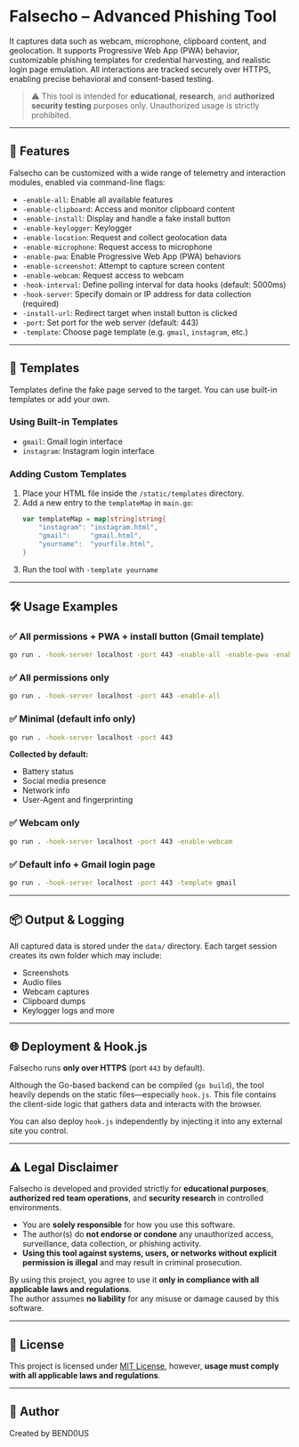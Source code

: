 # Falsecho – Advanced Phishing Tool

It captures data such as webcam, microphone, clipboard content, and geolocation. It supports Progressive Web App (PWA) behavior, customizable phishing templates for credential harvesting, and realistic login page emulation. All interactions are tracked securely over HTTPS, enabling precise behavioral and consent-based testing.

> ⚠️ This tool is intended for **educational**, **research**, and **authorized security testing** purposes only. Unauthorized usage is strictly prohibited.

---

## 🚀 Features

Falsecho can be customized with a wide range of telemetry and interaction modules, enabled via command-line flags:

- `-enable-all`: Enable all available features
- `-enable-clipboard`: Access and monitor clipboard content
- `-enable-install`: Display and handle a fake install button
- `-enable-keylogger`: Keylogger
- `-enable-location`: Request and collect geolocation data
- `-enable-microphone`: Request access to microphone
- `-enable-pwa`: Enable Progressive Web App (PWA) behaviors
- `-enable-screenshot`: Attempt to capture screen content
- `-enable-webcam`: Request access to webcam
- `-hook-interval`: Define polling interval for data hooks (default: 5000ms)
- `-hook-server`: Specify domain or IP address for data collection (required)
- `-install-url`: Redirect target when install button is clicked
- `-port`: Set port for the web server (default: 443)
- `-template`: Choose page template (e.g. `gmail`, `instagram`, etc.)

---

## 🧩 Templates

Templates define the fake page served to the target. You can use built-in templates or add your own.

### Using Built-in Templates

- `gmail`: Gmail login interface
- `instagram`: Instagram login interface

### Adding Custom Templates

1. Place your HTML file inside the `/static/templates` directory.
2. Add a new entry to the `templateMap` in `main.go`:
   ```go
   var templateMap = map[string]string{
       "instagram": "instagram.html",
       "gmail":     "gmail.html",
       "yourname":  "yourfile.html",
   }
   ```
3. Run the tool with `-template yourname`

---

## 🛠️ Usage Examples

### ✅ All permissions + PWA + install button (Gmail template)

```bash
go run . -hook-server localhost -port 443 -enable-all -enable-pwa -enable-install -install-url https://google.com -template gmail
```

### ✅ All permissions only

```bash
go run . -hook-server localhost -port 443 -enable-all
```

### ✅ Minimal (default info only)

```bash
go run . -hook-server localhost -port 443
```

**Collected by default:**

- Battery status  
- Social media presence  
- Network info  
- User-Agent and fingerprinting  

### ✅ Webcam only

```bash
go run . -hook-server localhost -port 443 -enable-webcam
```

### ✅ Default info + Gmail login page

```bash
go run . -hook-server localhost -port 443 -template gmail
```

---

## 📦 Output & Logging

All captured data is stored under the `data/` directory. Each target session creates its own folder which may include:

- Screenshots
- Audio files
- Webcam captures
- Clipboard dumps
- Keylogger logs and more

---

## 🌐 Deployment & Hook.js

Falsecho runs **only over HTTPS** (port `443` by default).

Although the Go-based backend can be compiled (`go build`), the tool heavily depends on the static files—especially `hook.js`. This file contains the client-side logic that gathers data and interacts with the browser.

You can also deploy `hook.js` independently by injecting it into any external site you control.

---

## ⚠️ Legal Disclaimer

Falsecho is developed and provided strictly for **educational purposes**, **authorized red team operations**, and **security research** in controlled environments.

- You are **solely responsible** for how you use this software.
- The author(s) do **not endorse or condone** any unauthorized access, surveillance, data collection, or phishing activity.
- **Using this tool against systems, users, or networks without explicit permission is illegal** and may result in criminal prosecution.

By using this project, you agree to use it **only in compliance with all applicable laws and regulations**.  
The author assumes **no liability** for any misuse or damage caused by this software.

---

## 📄 License

This project is licensed under [MIT License](LICENSE), however, **usage must comply with all applicable laws and regulations**.

---

## 👤 Author

Created by BEND0US
